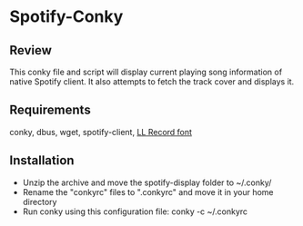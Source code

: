 Spotify-Conky
=============

Review 
------
This conky file and script will display current playing song information of native Spotify client. It also attempts to fetch the track cover and displays it. 

Requirements
------------
conky, dbus, wget, spotify-client, [LL Record font](http://www.dafont.com/ll-record.font)

Installation
------------
* Unzip the archive and move the spotify-display folder to ~/.conky/
* Rename the "conkyrc" files to ".conkyrc" and move it in your home directory 
* Run conky using this configuration file: conky -c ~/.conkyrc
